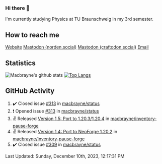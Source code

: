 ### Hi there 👋
I'm currently studying Physics at TU Braunschweig in my 3rd semester.

## How to reach me
[Website](https://florentin-schleuss.de)
<a rel="me" href="https://norden.social/@florentin">Mastodon (norden.social)</a>
<a rel="me" href="https://craftodon.social/@frodolon">Mastodon (craftodon.social)</a>
[Email](mailto:hello@macbrayne.de)

## Statistics
![Macbrayne's github stats](https://github-readme-stats.vercel.app/api?username=macbrayne&count_private=true&show_icons=true&hide_rank=true&custom_title=macbrayne's%20GitHub%20Stats)
[![Top Langs](https://github-readme-stats.vercel.app/api/top-langs/?username=macbrayne&exclude_repo=liftron&layout=compact)](https://github.com/anuraghazra/github-readme-stats)
## GitHub Activity

<!--RECENT_ACTIVITY:start-->
1. ✔️ Closed issue [#313](https://github.com/macbrayne/status/issues/313) in [macbrayne/status](https://github.com/macbrayne/status)
2. ❗️ Opened issue [#313](https://github.com/macbrayne/status/issues/313) in [macbrayne/status](https://github.com/macbrayne/status)
3. ✌️ Released [Version 1.5: Port to 1.20.3/1.20.4](https://github.com/macbrayne/inventory-pause-forge/releases/tag/v1.5) in [macbrayne/inventory-pause-forge](https://github.com/macbrayne/inventory-pause-forge)
4. ✌️ Released [Version 1.4: Port to NeoForge 1.20.2](https://github.com/macbrayne/inventory-pause-forge/releases/tag/v1.4) in [macbrayne/inventory-pause-forge](https://github.com/macbrayne/inventory-pause-forge)
5. ✔️ Closed issue [#309](https://github.com/macbrayne/status/issues/309) in [macbrayne/status](https://github.com/macbrayne/status)
<!--RECENT_ACTIVITY:end-->

<!--RECENT_ACTIVITY:last_update-->
Last Updated: Sunday, December 10th, 2023, 12:17:31 PM
<!--RECENT_ACTIVITY:last_update_end-->


<!--
**macbrayne/macbrayne** is a ✨ _special_ ✨ repository because its `README.md` (this file) appears on your GitHub profile.

Here are some ideas to get you started:

- 🔭 I’m currently working on ...
- 🌱 I’m currently learning ...
- 👯 I’m looking to collaborate on ...
- 🤔 I’m looking for help with ...
- 💬 Ask me about ...
- 📫 How to reach me: ...
- 😄 Pronouns: ...
- ⚡ Fun fact: ...
-->
